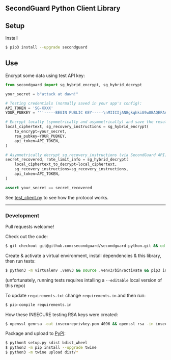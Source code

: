 ## SecondGuard Python Client Library


## Setup

Install
```bash
$ pip3 install --upgrade secondguard
```

## Use

Encrypt some data using test API key:
```python
from secondguard import sg_hybrid_encrypt, sg_hybrid_decrypt

your_secret = b"attack at dawn!"

# Testing credentials (normally saved in your app's config):
API_TOKEN = 'SG-XXXX'
YOUR_PUBKEY = '''-----BEGIN PUBLIC KEY-----\nMIICIjANBgkqhkiG9w0BAQEFAAOCAg8AMIICCgKCAgEAxY9sgHqrHRkfppnOJACr\nhwYxHP4d/OUUzbTiNFfcFoCyCUCL6dnLql1WPfaUyYWeLEQ4NTFI9Nfdy9tka6ZO\n75V3LCW5l2TMkbb0BvWnAcIK3lMY19kfFyImAoLvcZcAevi0ogkOn20zDrxVhlpv\nQAu3OMCQmc1aMgv6pp1FO4v3OjiXNp1AQQw8CIHnQzlLmGSMeUK1hdCcSGXq5qLA\nXrKwdkA8K6gDi67A43ZcWzew1KF8OwtA2WyLRfbzGaXqqq2pLNcrt90v64azkk+Q\nn8JTJym7k30Jv7zbhsGR08dvk6zn7TrNMn1TsIwflDFGSpzSCAQcz1gR+0GiwGvk\nqQkKeNhTAUHOdf7IONEpmZ+46O4uUmtAXu5lI0D5dPtl2M5ZtAjxRMvXX65QeNd7\nMwcoXy5LaUMnDVl8Sq8OL8dj8PMKiqO7m/yMuMfXgEd9EcdzFt80rRUCH3/H3+MT\nQMZdlbNASA5d//MOxERsb1ildEyfTQpSWvyeGIpCCtPmq3yJbKat95RTUX4uJPLi\nKFCifkVhirl+XxdDK6L0gly0kZEW41qyKZL+++5M6NalsBsMr5AFAUF0Ws4E+aWf\n6Zm8FDi6G4ZpAmVpP6bmqY+GoTFBQKXezICAwsJ6Dhy8UUHxDRQIiNTSLVnO5wgR\ncRfaU/jG6gorIFQvw8mw2hcCAwEAAQ==\n-----END PUBLIC KEY-----\n'''

# Encrypt locally (symmetrically and asymmetrically) and save the results to your DB:
local_ciphertext, sg_recovery_instructions = sg_hybrid_encrypt(
    to_encrypt=your_secret,
    rsa_pubkey=YOUR_PUBKEY, 
    api_token=API_TOKEN,
)

# Asymmetrically decrypt sg_recovery_instructions (via SecondGuard API) and use it to symmetrically decrypt local_ciphertext: 
secret_recovered, rate_limit_info = sg_hybrid_decrypt( 
    local_ciphertext_to_decrypt=local_ciphertext, 
    sg_recovery_instructions=sg_recovery_instructions,
    api_token=API_TOKEN,
)

assert your_secret == secret_recovered
```

See [test_client.py](tests/test_client.py) to see how the protocol works.

---

### Development

Pull requests welcome!

Check out the code:
```bash
$ git checkout git@github.com:secondguard/secondguard-python.git && cd secondguard-python.git
```

Create & activate a virtual environment, install dependencies & this library, then run tests:
```bash
$ python3 -m virtualenv .venv3 && source .venv3/bin/activate && pip3 install -r requirements.txt && pip3 install --editable . && pytest -v
```
(unfortunately, running tests requires intalling a `--editable` local version of this repo)

To update `requirements.txt` change `requirements.in` and then run:
```bash
$ pip-compile requirements.in
```

How these INSECURE testing RSA keys were created:
```bash
$ openssl genrsa -out insecureprivkey.pem 4096 && openssl rsa -in insecureprivkey.pem -pubout -out insecurepubkey.crt
```

Package and upload to [PyPI](https://pypi.org/project/secondguard/):
```bash
$ python3 setup.py sdist bdist_wheel
$ python3 -m pip install --upgrade twine
$ python3 -m twine upload dist/*
```
